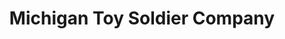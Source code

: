 ---
title: "Michigan Toy Soldier Company"
url: /royal-oak/michigan-toy-soldier-company/
shop: Spiele
---